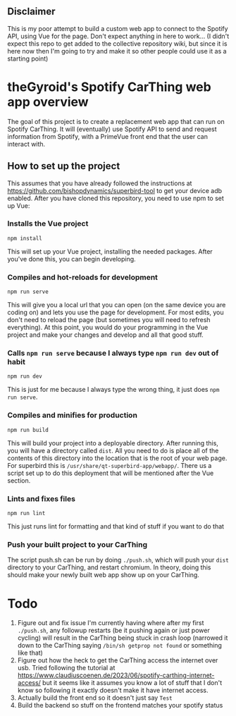## Disclaimer
This is my poor attempt to build a custom web app to connect to the Spotify API, using Vue for the page. Don't expect anything in here to work...
(I didn't expect this repo to get added to the collective repository wiki, but since it is here now then I'm going to try and make it so other people could use it as a starting point)

# theGyroid's Spotify CarThing web app overview
The goal of this project is to create a replacement web app that can run on Spotify CarThing. It will (eventually) use Spotify API to send and request information from Spotify, with a PrimeVue front end that the user can interact with.

## How to set up the project
This assumes that you have already followed the instructions at https://github.com/bishopdynamics/superbird-tool to get your device adb enabled.
After you have cloned this repository, you need to use npm to set up Vue:

### Installs the Vue project
```
npm install
```
This will set up your Vue project, installing the needed packages.
After you've done this, you can begin developing.

### Compiles and hot-reloads for development
```
npm run serve
```
This will give you a local url that you can open (on the same device you are coding on) and lets you use the page for development. For most edits, you don't need to reload the page (but sometimes you will need to refresh everything).
At this point, you would do your programming in the Vue project and make your changes and develop and all that good stuff.

### Calls `npm run serve` because I always type `npm run dev` out of habit
```
npm run dev
```
This is just for me because I always type the wrong thing, it just does `npm run serve`.

### Compiles and minifies for production
```
npm run build
```
This will build your project into a deployable directory. After running this, you will have a directory called `dist`. All you need to do is place all of the contents of this directory into the location that is the root of your web page. For superbird this is `/usr/share/qt-superbird-app/webapp/`. There us a script set up to do this deployment that will be mentioned after the Vue section.

### Lints and fixes files
```
npm run lint
```
This just runs lint for formatting and that kind of stuff if you want to do that

### Push your built project to your CarThing
The script push.sh can be run by doing `./push.sh`, which will push your `dist` directory to your CarThing, and restart chromium. In theory, doing this should make your newly built web app show up on your CarThing.

# Todo
1. Figure out and fix issue I'm currently having where after my first `./push.sh`, any followup restarts (be it pushing again or just power cycling) will result in the CarThing being stuck in crash loop (narrowed it down to the CarThing saying `/bin/sh getprop not found` or something like that)
2. Figure out how the heck to get the CarThing access the internet over usb. Tried following the tutorial at https://www.claudiuscoenen.de/2023/06/spotify-carthing-internet-access/ but it seems like it assumes you know a lot of stuff that I don't know so following it exactly doesn't make it have internet access.
3. Actually build the front end so it doesn't just say `Test`
4. Build the backend so stuff on the frontend matches your spotify status
